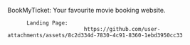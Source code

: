 BookMyTicket: Your favourite movie booking website.

          Landing Page:
                            https://github.com/user-attachments/assets/8c2d334d-7830-4c91-8360-1ebd3950cc33
                                            
